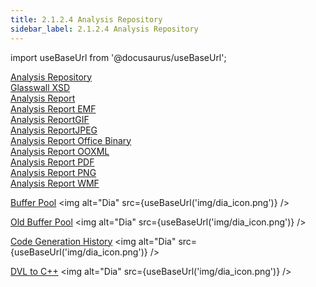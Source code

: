 ```yaml
---
title: 2.1.2.4 Analysis Repository 
sidebar_label: 2.1.2.4 Analysis Repository 
---
```


import useBaseUrl from '@docusaurus/useBaseUrl';

[Analysis Repository](../../artifacts/analysisRepository)  
[Glasswall XSD](../../artifacts/glasswall_xsd)  
[Analysis Report](../../artifacts/analysis_report)  
[Analysis Report EMF](../../artifacts/analysis_report_EMF)  
[Analysis ReportGIF](../../artifacts/analysis_report_GIF)  
[Analysis ReportJPEG](../../artifacts/analysis_report_JPEG)  
[Analysis Report Office Binary](../../artifacts/analysis_report_officeBinary)  
[Analysis Report OOXML](../../artifacts/analysis_report_OOXML)   
[Analysis Report PDF](../../artifacts/analysis_report_PDF)  
[Analysis Report PNG](../../artifacts/analysis_report_PNG)  
[Analysis Report WMF](../../artifacts/analysis_report_WMF)  

[Buffer Pool](../../artifacts/buffer_pool.dia) <img alt="Dia" src={useBaseUrl('img/dia_icon.png')} />

[Old Buffer Pool](../../artifacts/old_buffer_pool.dia) <img alt="Dia" src={useBaseUrl('img/dia_icon.png')} />  

[Code Generation History](../../artifacts/codeGenHistory.dia) <img alt="Dia" src={useBaseUrl('img/dia_icon.png')} />  

[DVL to C++](../../artifacts/dvl_to_c++.dia) <img alt="Dia" src={useBaseUrl('img/dia_icon.png')} />
